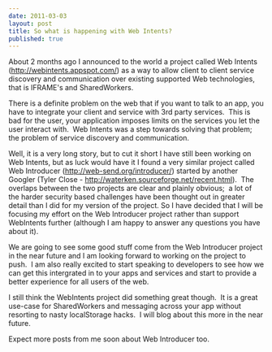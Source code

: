 ```yaml
--- 
date: 2011-03-03
layout: post
title: So what is happening with Web Intents?
published: true
---
```

About 2 months ago I announced to the world a project called Web Intents (<a href="http://webintents.appspot.com/">http://webintents.appspot.com/</a>) as a way to allow client to client service discovery and communication over existing supported Web technologies, that is IFRAME&#39;s and SharedWorkers.  <p /><div>There is a definite problem on the web that if you want to talk to an app, you have to integrate your client and service with 3rd party services.  This is bad for the user, your application imposes limits on the services you let the user interact with.  Web Intents was a step towards solving that problem; the problem of service discovery and communication.<p /><div>Well, it is a very long story, but to cut it short I have still been working on Web Intents, but as luck would have it I found a very similar project called Web Introducer (<a href="http://web-send.org/introducer/">http://web-send.org/introducer/</a>) started by another Googler (Tyler Close - <a href="http://waterken.sourceforge.net/recent.html">http://waterken.sourceforge.net/recent.html</a>).  The overlaps between the two projects are clear and plainly obvious;  a lot of the harder security based challenges have been thought out in greater detail than I did for my version of the project. So I have decided that I will be focusing my effort on the Web Introducer project rather than support WebIntents further (although I am happy to answer any questions you have about it).</div> <p /><div>We are going to see some good stuff come from the Web Introducer project in the near future and I am looking forward to working on the project to push.  I am also really excited to start speaking to developers to see how we can get this intergrated in to your apps and services and start to provide a better experience for all users of the web.</div> <p /><div>I still think the WebIntents project did something great though.  It is a great use-case for SharedWorkers and messaging across your app without resorting to nasty localStorage hacks.  I will blog about this more in the near future.</div> <p /><div>Expect more posts from me soon about Web Introducer too.</div> </div>
